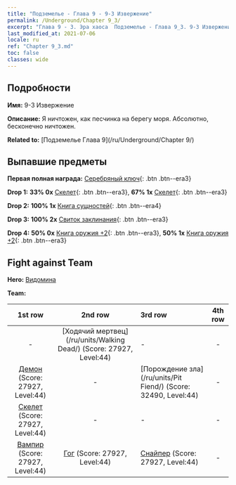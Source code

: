 ```yaml
---
title: "Подземелье - Глава 9 - 9-3 Извержение"
permalink: /Underground/Chapter 9_3/
excerpt: "Глава 9 - 3. Эра хаоса  Подземелье - Глава 9_3. 9-3 Извержение"
last_modified_at: 2021-07-06
locale: ru
ref: "Chapter 9_3.md"
toc: false
classes: wide
---
```


## Подробности

 **Имя:** 9-3 Извержение

 **Описание:** Я ничтожен, как песчинка на берегу моря. Абсолютно, бесконечно ничтожен.

 **Related to:** [Подземелье Глава 9](/ru/Underground/Chapter 9/)

## Выпавшие предметы

 **Первая полная награда:** [Серебряный ключ](/ItemsRU/con_693/){: .btn .btn--era3}

 **Drop 1:** **33% 0x** [Скелет](/ItemsRU/unt_208/){: .btn .btn--era3}, **67% 1x** [Скелет](/ItemsRU/unt_208/){: .btn .btn--era3}

 **Drop 2:** **100% 1x** [Книга сущностей](/ItemsRU/mat_39/){: .btn .btn--era4}

 **Drop 3:** **100% 2x** [Свиток заклинания](/ItemsRU/con_694/){: .btn .btn--era3}

 **Drop 4:** **50% 0x** [Книга оружия +2](/ItemsRU/mat_32/){: .btn .btn--era3}, **50% 1x** [Книга оружия +2](/ItemsRU/mat_32/){: .btn .btn--era3}


## Fight against Team
 **Hero:** [Видомина](/ru/heroes/Vidomina/)

 **Team:**


  | 1st row | 2nd row | 3rd row | 4th row |
  |:----:|:----:|:----|:----:|
  | - | [Ходячий мертвец](/ru/units/Walking Dead/) (Score: 27927, Level:44)  | - | - |
  | [Демон](/ru/units/Demon/) (Score: 27927, Level:44)  | - | [Порождение зла](/ru/units/Pit Fiend/) (Score: 32490, Level:44)  | - |
  | [Скелет](/ru/units/Skeleton/) (Score: 27927, Level:44)  | - | - | - |
  | [Вампир](/ru/units/Vampire/) (Score: 27927, Level:44)  | [Гог](/ru/units/Gog/) (Score: 27927, Level:44)  | [Снайпер](/ru/units/Sharpshooter/) (Score: 27927, Level:44)  | - |


